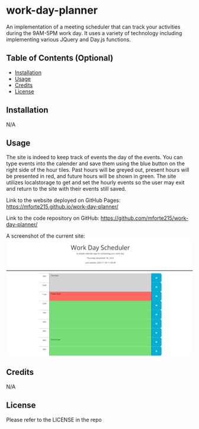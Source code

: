 # work-day-planner

An implementation of a meeting scheduler that can track your activities during the 9AM-5PM work day. It uses a variety of technology including implementing various JQuery and Day.js functions.

## Table of Contents (Optional)

- [Installation](#installation)
- [Usage](#usage)
- [Credits](#credits)
- [License](#license)

## Installation

N/A

## Usage

The site is indeed to keep track of events the day of the events. You can type events into the calender and save them using the blue button on the right side of the hour tiles. Past hours will be greyed out, present hours will be presented in red, and future hours will be shown in green. The site utilizes localstorage to get and set the hourly events so the user may exit and return to the site with their events still saved.

Link to the website deployed on GitHub Pages: https://mforte215.github.io/work-day-planner/

Link to the code repository on GitHub: https://github.com/mforte215/work-day-planner/

A screenshot of the current site:
![Screenshot of the current online site with the lay of the page displayed](./assets/images/work-day-planner.png)

## Credits

N/A

## License

Please refer to the LICENSE in the repo
